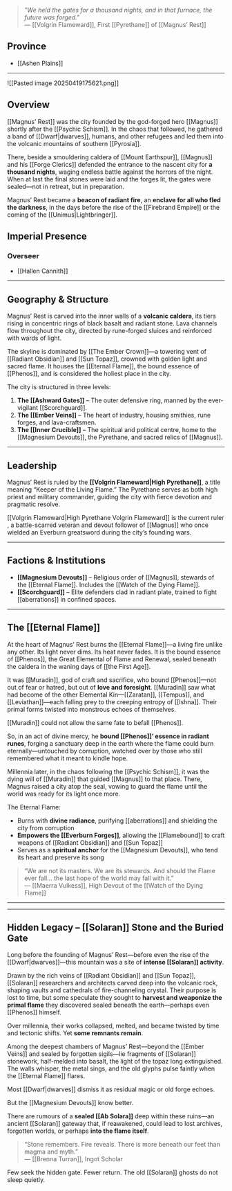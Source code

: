 > *"We held the gates for a thousand nights, and in that furnace, the future was forged."*  
> — [[Volgrin Flameward]], First [[Pyrethane]] of [[Magnus’ Rest]]


## Province
- [[Ashen Plains]]

---

![[Pasted image 20250419175621.png]]
## Overview

[[Magnus’ Rest]] was the city founded by the god-forged hero [[Magnus]] shortly after the [[Psychic Schism]]. In the chaos that followed, he gathered a band of [[Dwarf|dwarves]], humans, and other refugees and led them into the volcanic mountains of southern [[Pyrosia]].

There, beside a smouldering caldera of [[Mount Earthspur]], [[Magnus]] and his [[Forge Clerics]] defended the entrance to the nascent city for **a thousand nights**, waging endless battle against the horrors of the night. When at last the final stones were laid and the forges lit, the gates were sealed—not in retreat, but in preparation.

Magnus’ Rest became a **beacon of radiant fire**, an **enclave for all who fled the darkness**, in the days before the rise of the [[Firebrand Empire]] or the coming of the [[Unimus|Lightbringer]].


## Imperial Presence

### Overseer
- [[Hallen Cannith]]

---

## Geography & Structure

Magnus’ Rest is carved into the inner walls of a **volcanic caldera**, its tiers rising in concentric rings of black basalt and radiant stone. Lava channels flow throughout the city, directed by rune-forged sluices and reinforced with wards of light.

The skyline is dominated by [[The Ember Crown]]—a towering vent of [[Radiant Obsidian]] and [[Sun Topaz]], crowned with golden light and sacred flame. It houses the [[Eternal Flame]], the bound essence of [[Phenos]], and is considered the holiest place in the city.

The city is structured in three levels:

1. **The [[Ashward Gates]]** – The outer defensive ring, manned by the ever-vigilant [[Scorchguard]].  
2. **The [[Ember Veins]]** – The heart of industry, housing smithies, rune forges, and lava-craftsmen.  
3. **The [[Inner Crucible]]** – The spiritual and political centre, home to the [[Magnesium Devouts]], the Pyrethane, and sacred relics of [[Magnus]].

---
## Leadership

Magnus’ Rest is ruled by the **[[Volgrin Flameward|High Pyrethane]]**, a title meaning “Keeper of the Living Flame.” The Pyrethane serves as both high priest and military commander, guiding the city with fierce devotion and pragmatic resolve.

[[Volgrin Flameward|High Pyrethane Volgrin Flameward]] is the current ruler , a battle-scarred veteran and devout follower of [[Magnus]] who once wielded an Everburn greatsword during the city’s founding wars.

---

## Factions & Institutions

- **[[Magnesium Devouts]]** – Religious order of [[Magnus]], stewards of the [[Eternal Flame]]. Includes the [[Watch of the Dying Flame]].  
- **[[Scorchguard]]** – Elite defenders clad in radiant plate, trained to fight [[aberrations]] in confined spaces.  

---

## The [[Eternal Flame]]

At the heart of Magnus’ Rest burns the [[Eternal Flame]]—a living fire unlike any other. Its light never dims. Its heat never fades. It is the bound essence of [[Phenos]], the Great Elemental of Flame and Renewal, sealed beneath the caldera in the waning days of [[the First Age]].

It was [[Muradin]], god of craft and sacrifice, who bound [[Phenos]]—not out of fear or hatred, but out of **love and foresight**. [[Muradin]] saw what had become of the other Elemental Kin—[[Zaratan]], [[Tempus]], and [[Leviathan]]—each falling prey to the creeping entropy of [[Ishna]]. Their primal forms twisted into monstrous echoes of themselves.

[[Muradin]] could not allow the same fate to befall [[Phenos]].

So, in an act of divine mercy, he **bound [[Phenos]]’ essence in radiant runes**, forging a sanctuary deep in the earth where the flame could burn eternally—untouched by corruption, watched over by those who still remembered what it meant to kindle hope.

Millennia later, in the chaos following the [[Psychic Schism]], it was the dying will of [[Muradin]] that guided [[Magnus]] to that place. There, Magnus raised a city atop the seal, vowing to guard the flame until the world was ready for its light once more.

The Eternal Flame:
- Burns with **divine radiance**, purifying [[aberrations]] and shielding the city from corruption  
- **Empowers the [[Everburn Forges]]**, allowing the [[Flamebound]] to craft weapons of [[Radiant Obsidian]] and [[Sun Topaz]]  
- Serves as a **spiritual anchor** for the [[Magnesium Devouts]], who tend its heart and preserve its song  

> “We are not its masters. We are its stewards. And should the Flame ever fall… the last hope of the world may fall with it.”  
> — [[Maerra Vulkess]], High Devout of the [[Watch of the Dying Flame]]

---


---

## Hidden Legacy – [[Solaran]] Stone and the Buried Gate

Long before the founding of Magnus’ Rest—before even the rise of the [[Dwarf|dwarves]]—this mountain was a site of **intense [[Solaran]] activity**.

Drawn by the rich veins of [[Radiant Obsidian]] and [[Sun Topaz]], [[Solaran]] researchers and architects carved deep into the volcanic rock, shaping vaults and cathedrals of fire-channeling crystal. Their purpose is lost to time, but some speculate they sought to **harvest and weaponize the primal flame** they discovered sealed beneath the earth—perhaps even [[Phenos]] himself.

Over millennia, their works collapsed, melted, and became twisted by time and tectonic shifts. Yet **some remnants remain**.

Among the deepest chambers of Magnus’ Rest—beyond the [[Ember Veins]] and sealed by forgotten sigils—lie fragments of [[Solaran]] stonework, half-melded into basalt, the light of the topaz long extinguished. The walls whisper, the metal sings, and the old glyphs pulse faintly when the [[Eternal Flame]] flares.

Most [[Dwarf|dwarves]] dismiss it as residual magic or old forge echoes.

But the [[Magnesium Devouts]] know better.

There are rumours of a **sealed [[Ab Solara]]** deep within these ruins—an ancient [[Solaran]] gateway that, if reawakened, could lead to lost archives, forgotten worlds, or perhaps **into the flame itself**.

> “Stone remembers. Fire reveals. There is more beneath our feet than magma and myth.”  
> — [[Brenna Turran]], Ingot Scholar

Few seek the hidden gate. Fewer return. The old [[Solaran]] ghosts do not sleep quietly.


